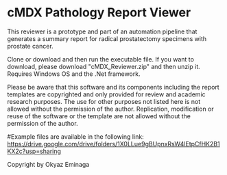 # cMDX Pathology Report Viewer
This reviewer is a prototype and part of an automation pipeline that generates a summary report for radical prostatectomy specimens with prostate cancer. </br>

Clone or download and then run the executable file. If you want to download, please download "cMDX_Reviewer.zip" and then unzip it.
Requires Windows OS and the .Net framework.

Please be aware that this software and its components including the report templates are copyrighted and only provided for review and academic research purposes. The use for other purposes not listed here is not allowed without the permission of the author. Replication, modification or reuse of the software or the template are not allowed without the permission of the author.

#Example files are available in the following link:
https://drive.google.com/drive/folders/1X0LLue9gBUpnxRsW4lEtpCfHK2B1KX2c?usp=sharing

Copyright by Okyaz Eminaga
